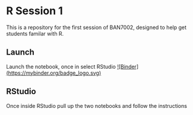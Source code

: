 # R Session 1

This is a repository for the first session of BAN7002, designed to help get students familar with R. 

## Launch 

Launch the notebook, once in select RStudio [![Binder] (https://mybinder.org/badge_logo.svg)](https://mybinder.org/v2/gh/MonkeyWrenchGang/r_session_1/HEAD)


## RStudio

Once inside RStudio pull up the two notebooks and follow the instructions 



